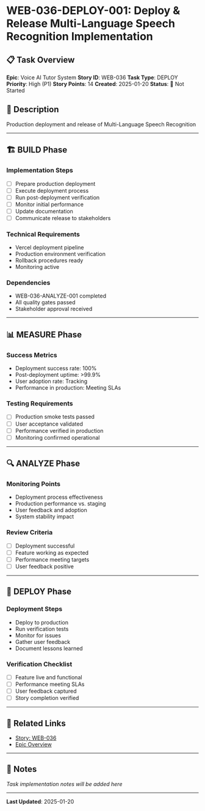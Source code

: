 # WEB-036-DEPLOY-001: Deploy & Release Multi-Language Speech Recognition Implementation

## 📋 Task Overview
**Epic**: Voice AI Tutor System
**Story ID**: WEB-036
**Task Type**: DEPLOY
**Priority**: High (P1)
**Story Points**: 14
**Created**: 2025-01-20
**Status**: 🔴 Not Started

## 📝 Description
Production deployment and release of Multi-Language Speech Recognition

---

## 🏗️ BUILD Phase
### Implementation Steps
- [ ] Prepare production deployment
- [ ] Execute deployment process
- [ ] Run post-deployment verification
- [ ] Monitor initial performance
- [ ] Update documentation
- [ ] Communicate release to stakeholders

### Technical Requirements
- Vercel deployment pipeline
- Production environment verification
- Rollback procedures ready
- Monitoring active

### Dependencies
- WEB-036-ANALYZE-001 completed
- All quality gates passed
- Stakeholder approval received

---

## 📊 MEASURE Phase
### Success Metrics
- Deployment success rate: 100%
- Post-deployment uptime: >99.9%
- User adoption rate: Tracking
- Performance in production: Meeting SLAs

### Testing Requirements
- [ ] Production smoke tests passed
- [ ] User acceptance validated
- [ ] Performance verified in production
- [ ] Monitoring confirmed operational

---

## 🔍 ANALYZE Phase
### Monitoring Points
- Deployment process effectiveness
- Production performance vs. staging
- User feedback and adoption
- System stability impact

### Review Criteria
- [ ] Deployment successful
- [ ] Feature working as expected
- [ ] Performance meeting targets
- [ ] User feedback positive

---

## 🚀 DEPLOY Phase
### Deployment Steps
- Deploy to production
- Run verification tests
- Monitor for issues
- Gather user feedback
- Document lessons learned

### Verification Checklist
- [ ] Feature live and functional
- [ ] Performance meeting SLAs
- [ ] User feedback captured
- [ ] Story completion verified

---

## 🔗 Related Links
- [Story: WEB-036](../../../stories-by-epic/epic-04-voice-ai-tutor/WEB-036-multi-language-speech-recognition.md)
- [Epic Overview](../../../stories-by-epic/epic-04-voice-ai-tutor/index.md)

---

## 📝 Notes
*Task implementation notes will be added here*

---
**Last Updated**: 2025-01-20